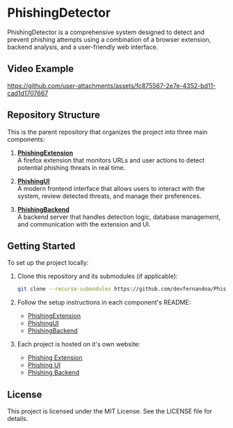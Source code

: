 # PhishingDetector

PhishingDetector is a comprehensive system designed to detect and prevent phishing attempts using a combination of a browser extension, backend analysis, and a user-friendly web interface.

## Video Example

https://github.com/user-attachments/assets/fc875567-2e7e-4352-bd11-cad1d1707667

## Repository Structure

This is the parent repository that organizes the project into three main components:

1. **[PhishingExtension](./PhishingExtension)**  
   A firefox extension that monitors URLs and user actions to detect potential phishing threats in real time.

2. **[PhishingUI](./PhishingUI)**  
   A modern frontend interface that allows users to interact with the system, review detected threats, and manage their preferences.

3. **[PhishingBackend](./PhishingBackend)**  
   A backend server that handles detection logic, database management, and communication with the extension and UI.

## Getting Started

To set up the project locally:

1. Clone this repository and its submodules (if applicable):

   ```bash
   git clone --recurse-submodules https://github.com/devfernandoa/PhishingDetector.git
   ```

2. Follow the setup instructions in each component's README:
   - [PhishingExtension](./PhishingExtension/README.md)
   - [PhishingUI](./PhishingUI/README.md)
   - [PhishingBackend](./PhishingBackend/README.md)

3. Each project is hosted on it's own website:
   - [Phishing Extension](https://addons.mozilla.org/en-US/firefox/addon/phishing-detector-extension/)
   - [Phishing UI](https://phishing.fernandoa.dev/)
   - [Phishing Backend](https://phishingdetector-production-a575.up.railway.app/analyze?url=google.com)

## License

This project is licensed under the MIT License. See the LICENSE file for details.
